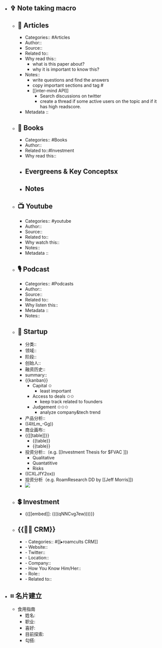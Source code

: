 - ## ✞ Note taking macro
    - ## 📜 Articles
        - Categories:: #Articles
        - Author:: 
        - Source:: 
        - Related to::
        - Why read this::
            - what is this paper about?
            - why it is important to know this?
        - Notes::
            - write questions and find the answers
            - copy important sections and tag #
            - [[inter-mind API]]
                - Search discussions on twitter
                - create a thread if some active users on the topic and if it has high readscore.
        - Metadata ::
    - ## 📙 Books
        - Categories:: #Books
        - Author::
        - Related to::#Investment
        - Why read this::
        - ## Evergreens & Key Conceptsx
        - ## Notes
    - ## 📺 Youtube
        - Categories:: #youtube
        - Author:: 
        - Source::
        - Related to::
        - Why watch this:: 
        - Notes:: 
        - Metadata ::
    - ## 🎙 Podcast
        - Categories:: #Podcasts
        - Author:: 
        - Source:: 
        - Related to::
        - Why listen this::
        - Metadata ::
        - Notes::
    - ## 🦄️ Startup
        - 分类::
        - 领域::
        - 阶段::
        - 创始人::
        - 融资历史::
        - summary::
        - {{kanban}}
            - Capital ✩
                - least important
            - Access to deals ✩✩
                - keep track related to founders
            - Judgement ✩✩✩
                - analyze company&tech trend
        - 产品分析::
        - ((4ltLm_-Gg))
        - 商业画布::
        - {{[[table]]}}
            - {{table}}
            - {{table}}
        - 投资分析::（e.g. [[Investment Thesis for $FVAC ]])
            - Qualitative
            - Quantatitive
            - Risks
        - ((CXLJfY2ox))
        - 投资分析（e.g. RoamResearch DD by [[Jeff Morris]])
        - ![](https://firebasestorage.googleapis.com/v0/b/firescript-577a2.appspot.com/o/imgs%2Fapp%2Ffatgarage%2FBXrfE-Fj8E.png?alt=media&token=0da22d4a-0816-4397-944c-c7cd85982095)
    - ## 💲 Investment
        - {{[[embed]]: ((((qNNCvg7ew))))}}
    - ## {{👯‍♀️ CRM}}
        - - Categories:: #[[▸roamcults CRM]]
        - - Website::
        - - Twitter::
        - - Location::
        - - Company::
        - - How You Know Him/Her::
        - - Role::
        - - Related to::
- ## ⌗ 名片建立
    - 食用指南
        - 姓名: 
        - 职业: 
        - 喜好: 
        - 目前探索:
        - 勾搭:
